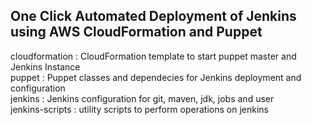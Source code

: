 One Click Automated Deployment of Jenkins using AWS CloudFormation and Puppet
-----------------------------------------------------------------------------


cloudformation	: CloudFormation template to start puppet master and Jenkins Instance  
puppet	        : Puppet classes and dependecies for Jenkins deployment and configuration  
jenkins	        : Jenkins configuration for git, maven, jdk, jobs and user  
jenkins-scripts : utility scripts to perform operations on jenkins  

